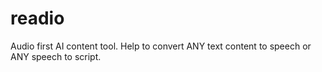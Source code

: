 # readio
Audio first AI content tool. Help to convert ANY text content to speech or ANY speech to script.
